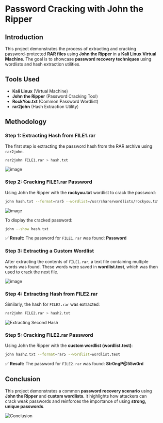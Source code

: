 # Password Cracking with John the Ripper

## Introduction
This project demonstrates the process of extracting and cracking password-protected **RAR files** using **John the Ripper** in a **Kali Linux Virtual Machine**. The goal is to showcase **password recovery techniques** using wordlists and hash extraction utilities.

## Tools Used
- **Kali Linux** (Virtual Machine)
- **John the Ripper** (Password Cracking Tool)
- **RockYou.txt** (Common Password Wordlist)
- **rar2john** (Hash Extraction Utility)

## Methodology

### Step 1: Extracting Hash from FILE1.rar
The first step is extracting the password hash from the RAR archive using `rar2john`.

```bash
rar2john FILE1.rar > hash.txt
```

![image](https://github.com/user-attachments/assets/0bbc50e9-0c51-47e2-b934-d88448cc4d0c)



### Step 2: Cracking FILE1.rar Password
Using John the Ripper with the **rockyou.txt** wordlist to crack the password:

```bash
john hash.txt --format=rar5 --wordlist=/usr/share/wordlists/rockyou.txt
```

![image](https://github.com/user-attachments/assets/88e38e2f-a4b7-47b8-874c-6afbab874e26)


To display the cracked password:

```bash
john --show hash.txt
```

✅ **Result:** The password for `FILE1.rar` was found: **Password**

### Step 3: Extracting a Custom Wordlist
After extracting the contents of `FILE1.rar`, a text file containing multiple words was found. These words were saved in **wordlist.test**, which was then used to crack the next file.

![image](https://github.com/user-attachments/assets/40138955-d9cb-4b8d-b6f8-7adb6a055a22)


### Step 4: Extracting Hash from FILE2.rar
Similarly, the hash for `FILE2.rar` was extracted:

```bash
rar2john FILE2.rar > hash2.txt
```

![Extracting Second Hash](images/extracting_second_hash.png)

### Step 5: Cracking FILE2.rar Password
Using John the Ripper with the **custom wordlist (wordlist.test)**:

```bash
john hash2.txt --format=rar5 --wordlist=wordlist.test
```

✅ **Result:** The password for `FILE2.rar` was found: **Str0ngP@55w0rd**

## Conclusion
This project demonstrates a common **password recovery scenario** using **John the Ripper** and **custom wordlists**. It highlights how attackers can crack weak passwords and reinforces the importance of using **strong, unique passwords**.

![Conclusion](images/conclusion.png)
